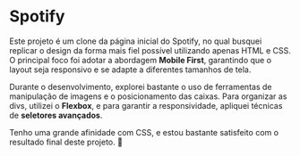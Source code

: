 # Spotify

Este projeto é um clone da página inicial do Spotify, no qual busquei replicar o design da forma mais fiel possível utilizando apenas HTML e CSS. O principal foco foi adotar a abordagem **Mobile First**, garantindo que o layout seja responsivo e se adapte a diferentes tamanhos de tela.

Durante o desenvolvimento, explorei bastante o uso de ferramentas de manipulação de imagens e o posicionamento das caixas. Para organizar as divs, utilizei o **Flexbox**, e para garantir a responsividade, apliquei técnicas de **seletores avançados**.

Tenho uma grande afinidade com CSS, e estou bastante satisfeito com o resultado final deste projeto. 🚀

